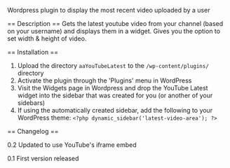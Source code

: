Wordpress plugin to display the most recent video uploaded by a user

== Description == 
Gets the latest youtube video from your channel (based on your username) and displays them in a widget. Gives you the option to set width &amp; height of video.


== Installation ==

1. Upload the directory `aaYouTubeLatest` to the `/wp-content/plugins/` directory
2. Activate the plugin through the 'Plugins' menu in WordPress
3. Visit the Widgets page in Wordpress and drop the YouTube Latest widget into the sidebar that was created for you (or another of your sidebars) 
4. If using the automatically created sidebar, add the following to your WordPress theme: `<?php dynamic_sidebar('latest-video-area'); ?>`


== Changelog ==

0.2 Updated to use YouTube's iframe embed

0.1 First version released 